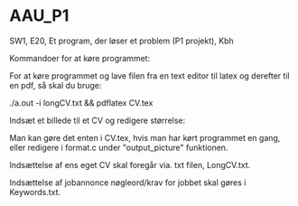 # AAU_P1
SW1, E20, Et program, der løser et problem (P1 projekt), Kbh

Kommandoer for at køre programmet:

For at køre programmet og lave filen fra en text editor til latex og derefter til en pdf, så skal du bruge:

./a.out -i longCV.txt && pdflatex CV.tex


Indsæt et billede til et CV og redigere størrelse:

Man kan gøre det enten i CV.tex, hvis man har kørt programmet en gang, eller redigere i format.c under "output_picture" funktionen.


Indsættelse af ens eget CV skal foregår via. txt filen, LongCV.txt.

Indsættelse af jobannonce nøgleord/krav for jobbet skal gøres i Keywords.txt.
